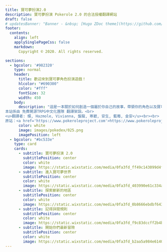 ```yaml
---
title: 寶可夢扮演2.0
description: 寶可夢扮演 Pokerole 2.0 的合法授權翻譯網站
draft: false
# updatesBanner: "Banner - &nbsp; [Hugo ZDoc theme](https://github.com/zzossig/hugo-theme-zdoc) &nbsp; just arrived"
footer:
  contents: 
    align: left
    applySinglePageCss: false
    markdown:
      Copyright © 2020. All rights reserved.

sections:
  - bgcolor: '#982320'
    type: normal
    header:
      title: 歡迎來到寶可夢角色扮演遊戲！
      hlcolor: "#690300"
      color: "#fff"
      fontSize: 32
      width: 450
    body:
      description: "這是一本關於如何創造一個屬於你自己的故事，帶領你的角色以及寶可夢前往未知之旅的規則！<br><br>
本站係由 免費開源TRPG中文化團隊 翻譯架設。<br>
<u>翻譯者: 蝶, Hazmole, Vivianna, 盤龍, 寒碧, 安生, 藍莓, 金安</u><br><br>
原站：<a href='https://www.pokeroleproject.com'>https://www.pokeroleproject.com</a>"
      color: white
      image: images/pokedex/025.png
      imagePosition: left
  - bgcolor: "#bc533e"
    type: card
    cards:
      - subtitle: 寶可夢扮演 2.0
        subtitlePosition: center
        color: white
        image: https://static.wixstatic.com/media/0fa3fd_ff49c143099d4f79ba9d3d13583bf822~mv2.jpg/v1/crop/w_189,h_539,x_69,y_0,scl_0.13,q_50/~mv2.webp
      - subtitle: 進入寶可夢世界
        subtitlePosition: center
        color: white
        image: https://static.wixstatic.com/media/0fa3fd_403990e61c334a21a124c4e7c4280835~mv2.png/v1/crop/w_189,h_539,x_69,y_0,scl_0.54,q_50/~mv2.webp
      - subtitle: 探索嶄新的地區
        subtitlePosition: center
        color: white
        image: https://static.wixstatic.com/media/0fa3fd_0b8666ebdbf6430e8c176868c1924baf~mv2.png/v1/crop/w_189,h_539,x_69,y_0,scl_0.54,q_50/~mv2.webp
      - subtitle: 記得詳閱規則
        subtitlePosition: center
        color: white
        image: https://static.wixstatic.com/media/0fa3fd_f9c83dccff2b4bf28bb0d09ae7c661c9~mv2.png/v1/crop/w_189,h_539,x_69,y_0,scl_0.54,q_50/~mv2.webp
      - subtitle: 開始你們最新冒險
        subtitlePosition: center
        color: white
        image: https://static.wixstatic.com/media/0fa3fd_b2aa5a984e614028825d7a5697e428c8~mv2.png/v1/crop/w_189,h_539,x_69,y_0,scl_0.54,q_50/~mv2.webp
---
```

